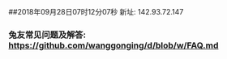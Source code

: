 ##2018年09月28日07时12分07秒 新址: 142.93.72.147
### 兔友常见问题及解答: https://github.com/wanggonging/d/blob/w/FAQ.md
